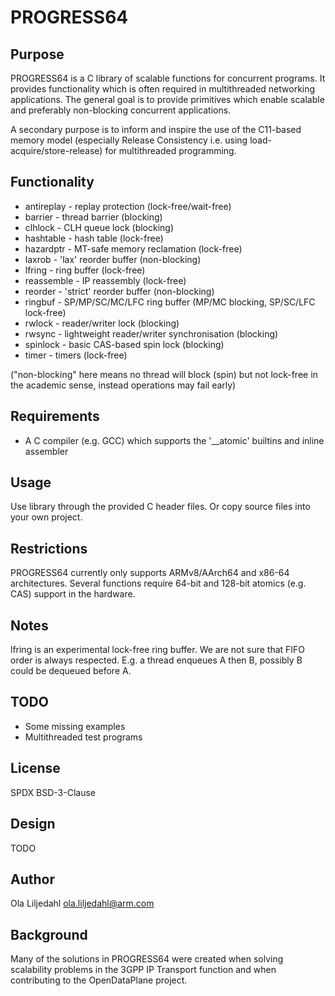 PROGRESS64
==============

Purpose
--------------
PROGRESS64 is a C library of scalable functions for concurrent programs. It
provides functionality which is often required in multithreaded networking
applications. The general goal is to provide primitives which enable
scalable and preferably non-blocking concurrent applications.

A secondary purpose is to inform and inspire the use of the C11-based memory
model (especially Release Consistency i.e. using load-acquire/store-release)
for multithreaded programming.

Functionality
-------------
* antireplay - replay protection (lock-free/wait-free)
* barrier - thread barrier (blocking)
* clhlock - CLH queue lock (blocking)
* hashtable - hash table (lock-free)
* hazardptr - MT-safe memory reclamation (lock-free)
* laxrob - 'lax' reorder buffer (non-blocking)
* lfring - ring buffer (lock-free)
* reassemble - IP reassembly (lock-free)
* reorder - 'strict' reorder buffer (non-blocking)
* ringbuf - SP/MP/SC/MC/LFC ring buffer (MP/MC blocking, SP/SC/LFC lock-free)
* rwlock - reader/writer lock (blocking)
* rwsync - lightweight reader/writer synchronisation (blocking)
* spinlock - basic CAS-based spin lock (blocking)
* timer - timers (lock-free)

("non-blocking" here means no thread will block (spin) but not lock-free in the academic sense, instead operations may fail early)

Requirements
--------------
* A C compiler (e.g. GCC) which supports the '__atomic' builtins and inline assembler

Usage
--------------
Use library through the provided C header files. Or copy source files into
your own project.

Restrictions
--------------
PROGRESS64 currently only supports ARMv8/AArch64 and x86-64 architectures.
Several functions require 64-bit and 128-bit atomics (e.g. CAS) support in the hardware.

Notes
--------------
lfring is an experimental lock-free ring buffer.
We are not sure that FIFO order is always respected.
E.g. a thread enqueues A then B, possibly B could be dequeued before A.

TODO
--------------
* Some missing examples
* Multithreaded test programs

License
--------------
SPDX BSD-3-Clause

Design
--------------
TODO

Author
--------------
Ola Liljedahl ola.liljedahl@arm.com

Background
--------------
Many of the solutions in PROGRESS64 were created when solving scalability
problems in the 3GPP IP Transport function and when contributing to the
OpenDataPlane project.
